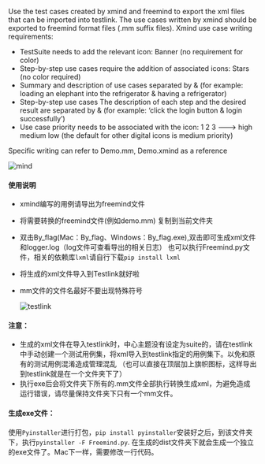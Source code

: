 Use the test cases created by xmind and freemind to export the xml files that can be imported into testlink. The use cases written by xmind should be exported to freemind format files (.mm suffix files).
Xmind use case writing requirements:

 * TestSuite needs to add the relevant icon: Banner (no requirement for color)
 * Step-by-step use cases require the addition of associated icons: Stars (no color required)
 * Summary and description of use cases separated by & (for example: loading an elephant into the refrigerator & having a refrigerator)
 * Step-by-step use cases The description of each step and the desired result are separated by & (for example: ‘click the login button & login successfully’)
 * Use case priority needs to be associated with the icon: 1 2 3 ---> high medium low (the default for other digital icons is medium priority)

Specific writing can refer to Demo.mm, Demo.xmind as a reference

![mind](img/mind.png)

#### **使用说明**
- xmind编写的用例请导出为freemind文件

- 将需要转换的freemind文件(例如demo.mm) 复制到当前文件夹

- 双击By_flag(Mac：By_flag、Windows：By_flag.exe),双击即可生成xml文件和logger.log（log文件可查看导出的相关日志）
也可以执行Freemind.py文件，相关的依赖库`lxml`请自行下载`pip install lxml`

- 将生成的xml文件导入到Testlink就好啦

- mm文件的文件名最好不要出现特殊符号

  ![testlink](img/testlink.png)

#### **注意：**

- 生成的xml文件在导入testlink时，中心主题没有设定为suite的，请在testlink中手动创建一个测试用例集，将xml导入到testlink指定的用例集下。以免和原有的测试用例混淆造成管理混乱 （也可以直接在顶层加上旗帜图标，这样导出到testlink就是在一个文件夹下了）
- 执行exe后会将文件夹下所有的.mm文件全部执行转换生成xml，为避免造成运行错误，请尽量保持文件夹下只有一个mm文件。

#### **生成exe文件：**
使用`Pyinstaller`进行打包，`pip install pyinstaller`安装好之后，到该文件夹下，执行`pyinstaller -F Freemind.py`.
在生成的dist文件夹下就会生成一个独立的exe文件了。Mac下一样，需要修改一行代码。
